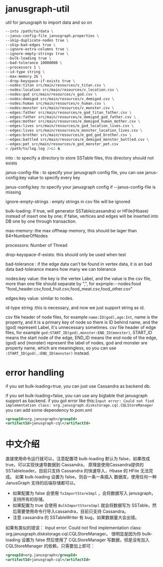 # janusgraph-util
util for janusgraph to import data and so on

```bash
--into /path/to/data \ 
--janus-config-file janusgraph.properties \ 
--skip-duplicate-nodes true \ 
--skip-bad-edges true \ 
--ignore-extra-columns true \ 
--ignore-empty-strings true \ 
--bulk-loading true \
--bad-tolerance 10000000 \ 
--processors 1 \ 
--id-type string \ 
--max-memory 2G \ 
--drop-keyspace-if-exists true \ 
--nodes:titan src/main/resources/v_titan.csv \ 
--nodes:location src/main/resources/v_location.csv \ 
--nodes:god src/main/resources/v_god.csv \ 
--nodes:demigod src/main/resources/v_demigod.csv \ 
--nodes:human src/main/resources/v_human.csv \ 
--nodes:monster src/main/resources/v_monster.csv \ 
--edges:father src/main/resources/e_god_titan_father.csv \ 
--edges:father src/main/resources/e_demigod_god_father.csv \ 
--edges:mother src/main/resources/e_demigod_human_mother.csv \ 
--edges:lives src/main/resources/e_god_location_lives.csv \ 
--edges:lives src/main/resources/e_monster_location_lives.csv \ 
--edges:brother src/main/resources/e_god_god_brother.csv \ 
--edges:battled src/main/resources/e_demigod_monster_battled.csv \ 
--edges:pet src/main/resources/e_god_monster_pet.csv 
> /path/to/log.log 2>&1 &
```


into : to specify a directory to store SSTable files, this directory should not exists

janus-config-file : to specify your janusgraph config file, you can use janus-config:key value to specify every key

janus-config:key :to specify your janusgraph config if --janus-config-file is missing

ignore-empty-strings : empty strings in csv file will be ignored

bulk-loading: if true, will generator SSTable(cassandra) or HFile(Hbase) instead of insert one by one;
if false, vertices and edges will be inserted into DB one by one through transaction.

max-memory: the max offheap memory, this should be lager than 64*NumberOfNodes 

processors: Number of Thread

drop-keyspace-if-exists: this should only be used when test

bad-tolerance : if the edge data can't be found in vertex data, it is an bad data bad-tolerance means how many we can tolerance

nodes:key value: the key is the vertex Label, and the value is the csv file, more than one file should separate by ",", 
for expmple:--nodes:food "food_header.csv,food_fruit.csv,food_meat.csv,food_other.csv"

edges:key value: similar to nodes.

id-type string :this is necessary, and now we just support string as id.

csv file header of node files, for example `name:ID(god),age:Int`, name is the property, and it is a primary key of node so 
there is ID behind name, and the (god) represent Label, it's unnecessary sometimes. 
csv file header of edge files, for example `god:START_ID(god),monster:END_ID(monster)`, START_ID means the start node
of the edge, END_ID means the end node of the edge, (god) and (monster) represent the label of nodes, 
god and monster are property name, which are meaningless, so you can use `:START_ID(god),:END_ID(monster)` instead.

# error handling

if you set bulk-loading=true, you can just use Cassandra as backend db.

if you set bulk-loading=false, you can use any bigtable that janusgraph support as backend. 
if you got error like this:`Input error: Could not find implementation class: org.janusgraph.diskstorage.cql.CQLStoreManager`
you can add some dependency to pom.xml

```xml
<groupId>org.janusgraph</groupId>
<artifactId>janusgraph-cql</artifactId>
```

# 中文介绍

直接使用命令运行就可以，注意配置项 bulk-loading 默认为 false，如果改成 true，可以实现快速导数据到 Cassandra，
原理是使用Cassandra提供的 SSTableloader。目前只支持 Cassandra 的快速导入，Hbase 的 HFile 无法完成。
如果 bulk-loading 设置为 false，则会一条一条插入 数据库，使用任何一种 JanusGraph 支持的后端存储都可以。

- 如果配置为 false 会使用 `TxImportStoreImpl` ，会将数据写入 janusgraph，支持所有的存储。
- 如果配置为 true 会使用 `BulkImportStoreImpl` 就会将数据写为 SSTable，然后需要使用命令行导入cassandra，目前只支持 Cassandra。
- 注意 cassandra 的 SSTableWriter 有 bug，如果数据量大会出错。

如果有类似的错误： Input error: Could not find implementation class: org.janusgraph.diskstorage.cql.CQLStoreManager。
很明显是因为你 bulk-loading 设置为 false 然后使用了 CQLStoreManager 写数据，但是没有加入 CQLStoreManager 的依赖。只需要加上即可：

```xml
<groupId>org.janusgraph</groupId>
<artifactId>janusgraph-cql</artifactId>
```